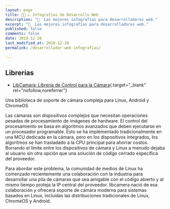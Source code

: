```yaml
---
layout: page
title: 👨‍💻 ▷ Infografías de Desarrollo Web
description: "📌  Las mejores infografías para desarrolladores web."
excerpt: "📌  Las mejores infografías para desarrolladores web."
published: false
comments: false
date: 2019-12-20
last_modified_at: 2019-12-20
permalink: /desarrollador-web-infografias/

---
```


## Librerías

* [LibCamara: Librería de Control para la Cámara](http://libcamera.org/){:target="_blank" rel="nofollow,noreferrer"}

Una biblioteca de soporte de cámara compleja para Linux, Android y ChromeOS

Las cámaras son dispositivos complejos que necesitan operaciones pesadas de procesamiento de imágenes de hardware. El control del procesamiento se basa en algoritmos avanzados que deben ejecutarse en un procesador programable. Esto se ha implementado tradicionalmente en una MCU dedicada en la cámara, pero en los dispositivos integrados, los algoritmos se han trasladado a la CPU principal para ahorrar costos. Borrando el límite entre los dispositivos de cámara y Linux a menudo dejaba al usuario sin otra opción que una solución de código cerrado específica del proveedor.

Para abordar este problema, la comunidad de medios de Linux ha comenzado recientemente una colaboración con la industria para desarrollar una pila de cámaras que sea amigable con el código abierto y al mismo tiempo proteja la IP central del proveedor. libcamera nació de esa colaboración y ofrecerá soporte de cámara moderna para sistemas basados ​​en Linux, incluidas las distribuciones tradicionales de Linux, ChromeOS y Android.